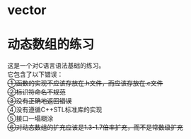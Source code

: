 # vector
动态数组的练习
====
这是一个对C语言语法基础的练习。<br> 
它包含了以下错误：<br> 
~~①函数的实现不应该存放在.h文件，而应该存放在.c文件~~<br> 
~~②标识符命名不规范~~<br> 
~~③没有正确地返回错误~~<br> 
④没有遵循C++STL标准库的实现<br> 
⑤接口一塌糊涂<br> 
~~⑥对动态数组的扩充应该是1.3-1.7倍率扩充，而不是常数级扩充~~<br> 
